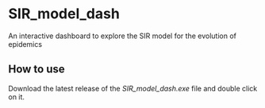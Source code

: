 # SIR_model_dash
An interactive dashboard to explore the SIR model for the evolution of epidemics

## How to use
Download the latest release of the *SIR_model_dash.exe* file and double click on it.
